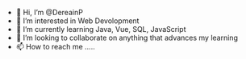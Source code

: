- 👋 Hi, I’m @DereainP
- 👀 I’m interested in Web Devolopment
- 🌱 I’m currently learning Java, Vue, SQL, JavaScript
- 💞️ I’m looking to collaborate on anything that advances my learning
- 📫 How to reach me .....

<!---
DereainP/DereainP is a ✨ special ✨ repository because its `README.md` (this file) appears on your GitHub profile.
You can click the Preview link to take a look at your changes.
--->

